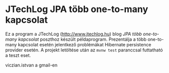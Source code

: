 ﻿JTechLog JPA több one-to-many kapcsolat
=======================================

Ez a program a JTechLog (<http://www.jtechlog.hu>) blog _JPA több one-to-many kapcsolat_ poszthoz készült példaprogram. 
Prezentálja a több one-to-many kapcsolat esetén jelentkező problémákat Hibernate persistence provider esetén.
A projekt letöltése után az `mvnw test` paranccsal futtatható a teszt eset.

viczian.istvan a gmail-en